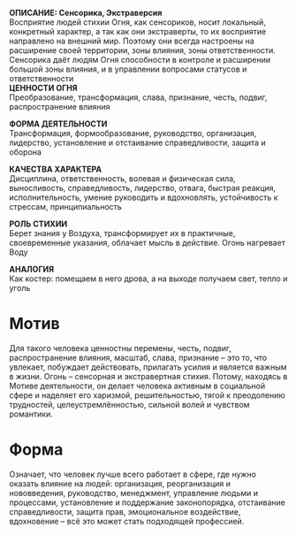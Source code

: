 **ОПИСАНИЕ: Сенсорика, Экстраверсия**  
Восприятие людей стихии Огня, как сенсориков, носит локальный, конкретный характер, а так как они экстраверты, то их восприятие направлено на внешний мир. Поэтому они всегда настроены на расширение своей территории, зоны влияния, зоны ответственности. Сенсорика даёт людям Огня способности в контроле и расширении большой зоны влияния, и в управлении вопросами статусов и ответственности  
**ЦЕННОСТИ ОГНЯ**  
Преобразование, трансформация, слава, признание, честь, подвиг, распространение влияния  
  
**ФОРМА ДЕЯТЕЛЬНОСТИ**  
Трансформация, формообразование, руководство, организация, лидерство, установление и отстаивание справедливости, защита и оборона  

**КАЧЕСТВА ХАРАКТЕРА**  
Дисциплина, ответственность, волевая и физическая сила, выносливость, справедливость, лидерство, отвага, быстрая реакция, исполнительность, умение руководить и вдохновлять, устойчивость к стрессам, принципиальность  
  
**РОЛЬ СТИХИИ**  
Берет знания у Воздуха, трансформирует их в практичные, своевременные указания, облачает мысль в действие. Огонь нагревает Воду  
  
**АНАЛОГИЯ**  
Как костер: помещаем в него дрова, а на выходе получаем свет, тепло и уголь

# Мотив
Для такого человека ценностны перемены, честь, подвиг, распространение влияния, масштаб, слава, признание – это то, что увлекает, побуждает действовать, прилагать усилия и является важным в жизни. Огонь – сенсорная и экстравертная стихия. Потому, находясь в Мотиве деятельности, он делает человека активным в социальной сфере и наделяет его харизмой, решительностью, тягой к преодолению трудностей, целеустремлённостью, сильной волей и чувством романтики.

# Форма
Означает, что человек лучше всего работает в сфере, где нужно оказать влияние на людей: организация, реорганизация и нововведения, руководство, менеджмент, управление людьми и процессами, установление и поддержание законопорядка, отстаивание справедливости, защита прав, эмоциональное воздействие, вдохновение – всё это может стать подходящей профессией.
